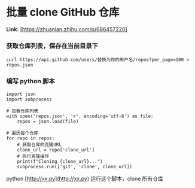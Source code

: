 # 批量 clone GitHub 仓库



 **Link:** [https://zhuanlan.zhihu.com/p/686457220]

### 获取仓库列表，保存在当前目录下  

`curl https://api.github.com/users/替换为你的用户名/repos?per_page=100 > repos.json`

### 编写 python 脚本  
```
import json
import subprocess

# 加载仓库列表
with open('repos.json', 'r', encoding='utf-8') as file:
    repos = json.load(file)

# 遍历每个仓库
for repo in repos:
    # 获取仓库的克隆URL
    clone_url = repo['clone_url']
    # 执行克隆操作
    print(f"Cloning {clone_url}...")
    subprocess.run(['git', 'clone', clone_url])
```

python [http://xx.py](http://xx.py) 运行这个脚本，clone 所有仓库

